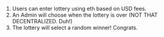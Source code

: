 1. Users can enter lottery using eth based on USD fees.
2. An Admin will choose when the lottery is over (NOT THAT DECENTRALIZED. Duh!)
3. The lottery will select a random winner! Congrats.